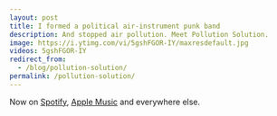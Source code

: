 ```yaml
---
layout: post
title: I formed a political air-instrument punk band
description: And stopped air pollution. Meet Pollution Solution.
image: https://i.ytimg.com/vi/5gshFGOR-IY/maxresdefault.jpg
videos: 5gshFGOR-IY
redirect_from:
  - /blog/pollution-solution/
permalink: /pollution-solution/
---
```


Now on [Spotify](https://open.spotify.com/track/5feG06CWr6qris7A1xk7NV?si=rI2dmvSVTbetFJOZ-pN1JQ), [Apple Music](https://music.apple.com/gb/album/pollution-solution/1477411206?i=1477411207) and everywhere else.

<div class="youtube-player" data-id="{{ page.videos }}" data-thumb="{{ page.image }}"></div>
